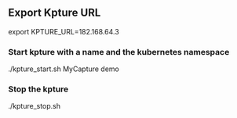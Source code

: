 

## Export Kpture URL
export KPTURE_URL=182.168.64.3

### Start kpture with a name and the kubernetes namespace
./kpture_start.sh MyCapture demo
### Stop the kpture
./kpture_stop.sh
